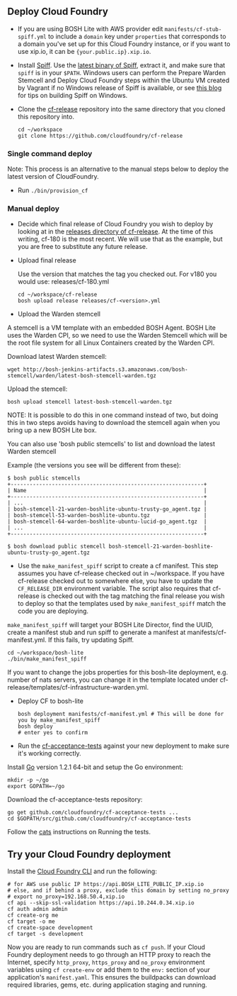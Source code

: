 ## Deploy Cloud Foundry

* If you are using BOSH Lite with AWS provider edit `manifests/cf-stub-spiff.yml` to include a `domain` key under `properties` that corresponds to a domain you've set up for this Cloud Foundry instance, or if you want to use xip.io, it can be `{your.public.ip}.xip.io`.

* Install [Spiff](https://github.com/cloudfoundry-incubator/spiff). Use the [latest binary of Spiff](https://github.com/cloudfoundry-incubator/spiff/releases), extract it, and make sure that `spiff` is in your `$PATH`. Windows users can perform the Prepare Warden Stemcell and Deploy Cloud Foundry steps within the Ubuntu VM created by Vagrant if no Windows release of Spiff is available, or see [this blog](http://aliwahaj.blogspot.de/2014/01/installing-cloud-foundry-on-vagrant.html) for tips on building Spiff on Windows.

* Clone the [cf-release](https://github.com/cloudfoundry/cf-release) repository into the same directory that you cloned this repository into.

    ```
    cd ~/workspace
    git clone https://github.com/cloudfoundry/cf-release
    ```

### Single command deploy

Note: This process is an alternative to the manual steps below to deploy the latest version of CloudFoundry.

* Run `./bin/provision_cf`

### Manual deploy

* Decide which final release of Cloud Foundry you wish to deploy by looking at in the [releases directory of cf-release](https://github.com/cloudfoundry/cf-release/tree/master/releases).  At the time of this writing, cf-180 is the most recent. We will use that as the example, but you are free to substitute any future release.

*  Upload final release

    Use the version that matches the tag you checked out. For v180 you would use: releases/cf-180.yml

    ```
    cd ~/workspace/cf-release
    bosh upload release releases/cf-<version>.yml
    ```

* Upload the Warden stemcell

 A stemcell is a VM template with an embedded BOSH Agent. BOSH Lite uses the Warden CPI, so we need to use the Warden Stemcell which will be the root file system for all Linux Containers created by the Warden CPI.

 Download latest Warden stemcell:

 ```
 wget http://bosh-jenkins-artifacts.s3.amazonaws.com/bosh-stemcell/warden/latest-bosh-stemcell-warden.tgz
 ```

 Upload the stemcell:

 ```
 bosh upload stemcell latest-bosh-stemcell-warden.tgz
 ```

 NOTE: It is possible to do this in one command instead of two, but doing this in two steps avoids having to download the stemcell again when you bring up a new BOSH Lite box.

 You can also use 'bosh public stemcells' to list and download the latest Warden stemcell

 Example (the versions you see will be different from these):

 ```
$ bosh public stemcells
+-------------------------------------------------------------+
| Name                                                        |
+-------------------------------------------------------------+
| ...                                                         |
| bosh-stemcell-21-warden-boshlite-ubuntu-trusty-go_agent.tgz |
| bosh-stemcell-53-warden-boshlite-ubuntu.tgz                 |
| bosh-stemcell-64-warden-boshlite-ubuntu-lucid-go_agent.tgz  |
| ...                                                         |
+-------------------------------------------------------------+

 $ bosh download public stemcell bosh-stemcell-21-warden-boshlite-ubuntu-trusty-go_agent.tgz
```

*  Use the `make_manifest_spiff` script to create a cf manifest.  This step assumes you have cf-release checked out in ~/workspace. If you have cf-release checked out to somewhere else, you have to update the `CF_RELEASE_DIR`
 environment variable.  The script also requires that cf-release is checked out with the tag matching the final release you wish to deploy so that the templates used by `make_manifest_spiff` match the code you are deploying.

 `make_manifest_spiff` will target your BOSH Lite Director, find the UUID, create a manifest stub and run spiff to generate a manifest at manifests/cf-manifest.yml. If this fails, try updating Spiff.

 ```
 cd ~/workspace/bosh-lite
 ./bin/make_manifest_spiff
 ```

 If you want to change the jobs properties for this bosh-lite deployment, e.g. number of nats servers, you can change it in the template located under cf-release/templates/cf-infrastructure-warden.yml.


*  Deploy CF to bosh-lite

    ```
    bosh deployment manifests/cf-manifest.yml # This will be done for you by make_manifest_spiff
    bosh deploy
    # enter yes to confirm
    ```

* Run the [cf-acceptance-tests](https://github.com/cloudfoundry/cf-acceptance-tests) against your new deployment to make sure it's working correctly.

 Install [Go](http://golang.org/) version 1.2.1 64-bit and setup the Go environment:

 ```
 mkdir -p ~/go
 export GOPATH=~/go
 ```
 Download the cf-acceptance-tests repository:

 ```
 go get github.com/cloudfoundry/cf-acceptance-tests ...
 cd $GOPATH/src/github.com/cloudfoundry/cf-acceptance-tests
 ```
 Follow the [cats](https://github.com/cloudfoundry/cf-acceptance-tests) instructions on Running the tests.


## Try your Cloud Foundry deployment

Install the [Cloud Foundry CLI](https://github.com/cloudfoundry/cli) and run the following:

```
# for AWS use public IP https://api.BOSH_LITE_PUBLIC_IP.xip.io
# else, and if behind a proxy, exclude this domain by setting no_proxy
# export no_proxy=192.168.50.4,xip.io
cf api --skip-ssl-validation https://api.10.244.0.34.xip.io
cf auth admin admin
cf create-org me
cf target -o me
cf create-space development
cf target -s development
```

Now you are ready to run commands such as `cf push`.
If your Cloud Foundry deployment needs to go through an HTTP proxy to reach the Internet, specify `http_proxy`, `https_proxy` and `no_proxy` environment variables using `cf create-env` or add them to the `env:` section of your application's `manifest.yaml`. This ensures the buildpacks can download required libraries, gems, etc. during application staging and running.
